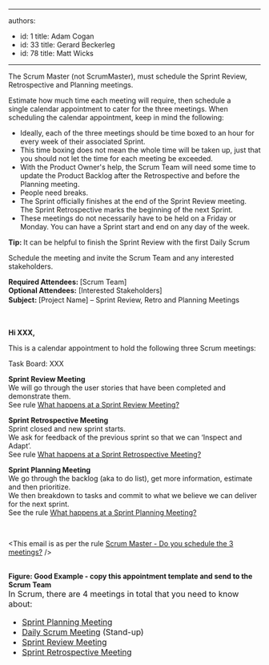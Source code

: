 

---
authors:
  - id: 1
    title: Adam Cogan
  - id: 33
    title: Gerard Beckerleg
  - id: 78
    title: Matt Wicks
---




<span class='intro'> ​​​​​The&#160;Scrum Master (not ScrumMaster), must schedule&#160;the Sprint Review, Retrospective and Planning&#160;meetings.<br> </span>

<p>Estimate how much time each meeting will require,&#160;then schedule a single&#160;calendar appointment to cater for the three meetings.&#160;When scheduling the calendar appointment, keep in mind the following&#58;</p><ul><li>Ideally, each of the three&#160;meetings should&#160;be time boxed to an hour for every week of their associated Sprint.</li><li>This time boxing does not mean the whole time will be taken up, just that you should not let the time for each meeting be exceeded.</li><li>With the Product Owner's help, the Scrum Team&#160;will need some time to update the Product Backlog after the Retrospective and before the Planning&#160;meeting.</li><li>People need breaks.</li><li>The Sprint officially finishes at the end of the Sprint Review m​eeting. The Sprint Retrospective marks the beginning of the next Sprint.</li><li>These meetings do not necessarily have to be held on a Friday or Monday. You can have a Sprint start and end on any day of the week.​</li></ul><p class="ssw15-rteElement-P">
   <b>Tip&#58;&#160;</b>It can&#160;be helpful to finish the Sprint Review with the first D​aily Scrum​</p><p>Schedule the meeting and invite the Scrum Team and any interested stakeholders.</p><div><div class="ms-rteCustom-GreyBox"><p>
         <strong>Required Attendees&#58;&#160;</strong>[Scrum Team] 
         <br>
         <strong>Optional Attendees&#58;</strong> [Interested Stakeholders]<br><strong style="line-height&#58;1.6;">Subject&#58;&#160;</strong><span style="line-height&#58;1.6;">[Project Name] – Sprint Review, Retro and Planning Meetings</span></p><p class="ssw15-rteElement-P">​​​​<br></p><p>
         <strong>Hi XXX,</strong></p><p>This is a calendar appointment&#160;to hold the following three&#160;Scrum&#160;meetings&#58;<br></p><p>Task Board&#58; XXX​<br></p><p>
         <strong>Sprint Review Meeting</strong><br>We will go through the user stories that have been completed and demonstrate them.<br>See rule&#160;<a href="/Pages/SprintReviewMeeting.aspx" target="_blank">What happens at a Sprint Review Meeting?</a><strong></strong></p><p>
         <strong>Sprint Retrospective Meeting</strong><br>Sprint closed and new sprint starts.<br>We ask for feedback of the previous sprint so that we can ‘Inspect and Adapt’.<br>See rule&#160;<a href="/Pages/RetrospectiveMeeting.aspx" target="_blank">What happens at a Sprint Retrospective Meeting?</a>​<br></p><p>
         <strong>Sprint Planning Meeting</strong><br>We go through the backlog (aka to do list), get more information, estimate and then prioritize. <br>We then breakdown to tasks and commit to what we believe we can deliver for the next sprint.<br>See the&#160;rule&#160;<a href="/Pages/SprintPlanningMeeting.aspx" title="Sprint Planning Meeting" target="_blank">What happens at a Sprint Planning Meeting?</a></p><p>​​<br></p><p>&lt;This email is as per the rule&#160;<a href="/Pages/ScheduleThe3Meetings.aspx">Scrum Master - Do you schedule the 3 meetings?​​​</a> /&gt;</p></div>
   <br>
   <font class="ms-rteCustom-FigureGood"> 
      <strong>Figure&#58; Good Example -&#160;co​py this appointment template and send to ​the Scrum Team</strong></font> </div><div> 
   <font size="-0" class="ms-rteCustom-GreyBox">In Scrum, there are 4 meetings in total that you need to know about&#58;&#160; 
      <ul><li> 
            <a href="/Pages/SprintPlanningMeeting.aspx" title="Sprint Planning Meeting" target="_blank">Sprint Planning Meeting​</a></li><li> 
            <a href="/Pages/DailyScrumUpdateTasks.aspx" title="Daily Scrum Meeting" target="_blank">Daily Scrum Meeting​</a> (Stand-up​​​​)</li><li> 
            <a title="Sprint Review Meeting" href="/Pages/SprintReviewMeeting.aspx" shape="rect" target="_blank">Sprint Review Meeting</a></li><li> 
            <a title="Sprint Retrospective Meeting" href="/Pages/RetrospectiveMeeting.aspx" shape="rect" target="_blank">Sprint Retrospective Meeting</a></li></ul></font></div>



